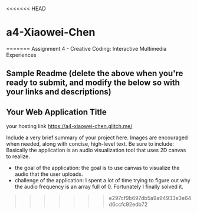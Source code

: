 <<<<<<< HEAD
# a4-Xiaowei-Chen
=======
Assignment 4 - Creative Coding: Interactive Multimedia Experiences

Sample Readme (delete the above when you're ready to submit, and modify the below so with your links and descriptions)
---

## Your Web Application Title

your hosting link https://a4-xiaowei-chen.glitch.me/

Include a very brief summary of your project here. Images are encouraged when needed, along with concise, high-level text. Be sure to include:  
Basically the application is an audio visualization tool that uses 2D canvas to realize.

- the goal of the application: the goal is to use canvas to visualize the audio that the user uploads.  
- challenge of the application: I spent a lot of time trying to figure out why the audio frequency is an array full of 0. Fortunately I finally solved it.
>>>>>>> e297cf9b697db5a9a94933e3e64d6ccfc92edb72
